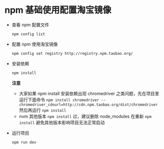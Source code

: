 # npm 基础使用配置淘宝镜像

- 查看 npm 配置文件

    ```sh
    npm config list
    ```

- 配置 npm 使用淘宝镜像

    ```sh
    npm config set registry http://registry.npm.taobao.org/
    ```

- 安装依赖

    ```sh
    npm install
    ```

    **注意**

    - 大家如果 npm install 安装依赖出现 chromedriver 之类问题，先在项目里运行下面命令
        `npm install chromedriver --chromedriver_cdnurl=http://cdn.npm.taobao.org/dist/chromedriver` 然后再运行 `npm install`
    - nvm 其他版本 `npm install` 过，建议删除 node_modules 在重新 `npm install` 避免其他版本影响项目无法正常启动

- 运行项目

    ```sh
    npm run dev
    ```
